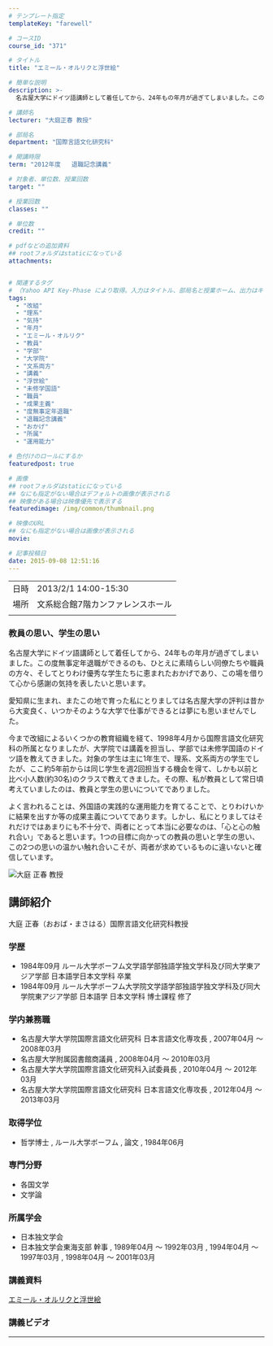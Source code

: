```yaml
---
# テンプレート指定
templateKey: "farewell"

# コースID
course_id: "371"

# タイトル
title: "エミール・オルリクと浮世絵"

# 簡単な説明
description: >-
  名古屋大学にドイツ語講師として着任してから、24年もの年月が過ぎてしまいました。この度無事定年退職ができるのも、ひとえに素晴らしい同僚たちや職員の方々、そしてとりわけ優秀な学生たちに恵まれたおかげであり、この場を借りて心から感謝の気持を表したいと思います。 愛知県に生まれ、またこの地で育った私にとりましては名古屋大学の評判は昔から大変良く、いつかそのような大学で仕事ができるとは夢にも思いま ....

# 講師名
lecturer: "大庭正春 教授"

# 部局名
department: "国際言語文化研究科"

# 開講時限
term: "2012年度	退職記念講義"

# 対象者、単位数、授業回数
target: ""

# 授業回数
classes: ""

# 単位数
credit: ""

# pdfなどの追加資料
## rootフォルダはstaticになっている
attachments:


# 関連するタグ
# （Yahoo API Key-Phase により取得。入力はタイトル、部局名と授業ホーム、出力はキーフレーズ（tags））
tags:
  - "改組"
  - "理系"
  - "気持"
  - "年月"
  - "エミール・オルリク"
  - "教員"
  - "学部"
  - "大学院"
  - "文系両方"
  - "講義"
  - "浮世絵"
  - "未修学国語"
  - "職員"
  - "成果主義"
  - "度無事定年退職"
  - "退職記念講義"
  - "おかげ"
  - "所属"
  - "運用能力"

# 色付けのロールにするか
featuredpost: true

# 画像
## rootフォルダはstaticになっている
## なにも指定がない場合はデフォルトの画像が表示される
## 映像がある場合は映像優先で表示する
featuredimage: /img/common/thumbnail.png

# 映像のURL
## なにも指定がない場合は画像が表示される
movie: 

# 記事投稿日
date: 2015-09-08 12:51:16
---
```


|   |   |
|---|---|
| 日時 | 2013/2/1  14:00-15:30 |
| 場所 | 文系総合館7階カンファレンスホール |
|   |   |


### 教員の思い、学生の思い

名古屋大学にドイツ語講師として着任してから、24年もの年月が過ぎてしまいました。この度無事定年退職ができるのも、ひとえに素晴らしい同僚たちや職員の方々、そしてとりわけ優秀な学生たちに恵まれたおかげであり、この場を借りて心から感謝の気持を表したいと思います。

愛知県に生まれ、またこの地で育った私にとりましては名古屋大学の評判は昔から大変良く、いつかそのような大学で仕事ができるとは夢にも思いませんでした。

今まで改組によるいくつかの教育組織を経て、1998年4月から国際言語文化研究科の所属となりましたが、大学院では講義を担当し、学部では未修学国語のドイツ語を教えてきました。対象の学生は主に1年生で、理系、文系両方の学生でしたが、ここ約5年前からは同じ学生を週2回担当する機会を得て、しかも以前と比べ小人数(約30名)のクラスで教えてきました。その際、私が教員として常日頃考えていましたのは、教員と学生の思いについてでありました。

よく言われることは、外国語の実践的な運用能力を育てることで、とりわけいかに結果を出すか等の成果主義についてであります。しかし、私にとりましてはそれだけではあまりにも不十分で、両者にとって本当に必要なのは、「心と心の触れ合い」であると思います。1つの目標に向かっての教員の思いと学生の思い、この2つの思いの温かい触れ合いこそが、両者が求めているものに違いないと確信しています。


![大庭 正春 教授](https://ocw.nagoya-u.jp/files/371/s_H24oba_facephoto.jpg) 

## 講師紹介

大庭 正春（おおば・まさはる）国際言語文化研究科教授

### 学歴

* 1984年09月 ルール大学ボーフム文学語学部独語学独文学科及び同大学東アジア学部 日本語学日本文学科 卒業
* 1984年09月 ルール大学ボーフム大学院文学語学部独語学独文学科及び同大学院東アジア学部 日本語学 日本文学科 博士課程 修了

### 学内兼務職

* 名古屋大学大学院国際言語文化研究科 日本言語文化専攻長 , 2007年04月 〜 2008年03月
* 名古屋大学附属図書館商議員 , 2008年04月 〜 2010年03月
* 名古屋大学大学院国際言語文化研究科入試委員長 , 2010年04月 〜 2012年03月
* 名古屋大学大学院国際言語文化研究科 日本言語文化専攻長 , 2012年04月 〜 2013年03月

### 取得学位

* 哲学博士 , ルール大学ボーフム , 論文 , 1984年06月

### 専門分野

* 各国文学
* 文学論

### 所属学会

* 日本独文学会
* 日本独文学会東海支部 幹事 , 1989年04月 〜 1992年03月 , 1994年04月 〜 1997年03月 , 1998年04月 〜 2001年03月


### 講義資料

[エミール・オルリクと浮世絵](https://ocw.nagoya-u.jp/files/371/H24oba_lastlecture_new.pdf) 

### 講義ビデオ


-----